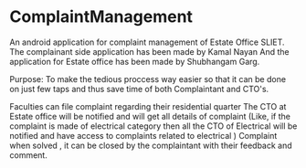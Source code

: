 # ComplaintManagement
An android application for complaint management of Estate Office SLIET.
The complainant side application has been made by Kamal Nayan 
And the application for Estate office has been made by Shubhangam Garg.

Purpose: To make the tedious proccess way easier so that it can be done on just few taps and thus save time of both Complaintant and CTO's.
   
Faculties can file complaint regarding their residential quarter
   The CTO at Estate office will be notified and will get all details of complaint 
   (Like, if the complaint is made of electrical category then all the CTO of Electrical will be notified and have access to complaints related to electrical )
   Complaint when solved , it can be closed by the complaintant with their feedback and comment.
